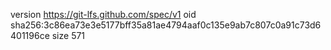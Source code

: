 version https://git-lfs.github.com/spec/v1
oid sha256:3c86ea73e3e5177bff35a81ae4794aaf0c135e9ab7c807c0a91c73d6401196ce
size 571

